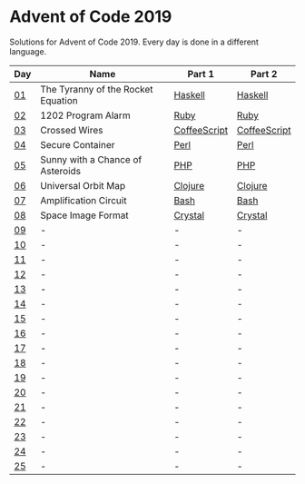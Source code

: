# Advent of Code 2019

Solutions for Advent of Code 2019. Every day is done in a different language.

|Day                                       |Name                              |Part 1                     |Part 2                     |
|------------------------------------------|----------------------------------|---------------------------|---------------------------|
|[01](https://adventofcode.com/2019/day/1) |The Tyranny of the Rocket Equation|[Haskell](/1/1.hs)         |[Haskell](1/2.hs)          |
|[02](https://adventofcode.com/2019/day/2) |1202 Program Alarm                |[Ruby](/2/1.rb)            |[Ruby](/2/2.rb)            |
|[03](https://adventofcode.com/2019/day/3) |Crossed Wires                     |[CoffeeScript](/3/1.coffee)|[CoffeeScript](/3/2.coffee)|
|[04](https://adventofcode.com/2019/day/4) |Secure Container                  |[Perl](/4/1.pl)            |[Perl](/4/2.pl)            |
|[05](https://adventofcode.com/2019/day/5) |Sunny with a Chance of Asteroids  |[PHP](/5/1.php)            |[PHP](/5/2.php)            |
|[06](https://adventofcode.com/2019/day/6) |Universal Orbit Map               |[Clojure](/6/1.clj)        |[Clojure](/6/2.clj)        |
|[07](https://adventofcode.com/2019/day/7) |Amplification Circuit             |[Bash](/7/1.sh)            |[Bash](/7/2.sh)            |
|[08](https://adventofcode.com/2019/day/8) |Space Image Format                |[Crystal](/8/1.cr)         |[Crystal](/8/2.cr)         |
|[09](https://adventofcode.com/2019/day/9) |-                                 |-                          |-                          |
|[10](https://adventofcode.com/2019/day/10)|-                                 |-                          |-                          |
|[11](https://adventofcode.com/2019/day/11)|-                                 |-                          |-                          |
|[12](https://adventofcode.com/2019/day/12)|-                                 |-                          |-                          |
|[13](https://adventofcode.com/2019/day/13)|-                                 |-                          |-                          |
|[14](https://adventofcode.com/2019/day/14)|-                                 |-                          |-                          |
|[15](https://adventofcode.com/2019/day/15)|-                                 |-                          |-                          |
|[16](https://adventofcode.com/2019/day/16)|-                                 |-                          |-                          |
|[17](https://adventofcode.com/2019/day/17)|-                                 |-                          |-                          |
|[18](https://adventofcode.com/2019/day/18)|-                                 |-                          |-                          |
|[19](https://adventofcode.com/2019/day/19)|-                                 |-                          |-                          |
|[20](https://adventofcode.com/2019/day/20)|-                                 |-                          |-                          |
|[21](https://adventofcode.com/2019/day/21)|-                                 |-                          |-                          |
|[22](https://adventofcode.com/2019/day/22)|-                                 |-                          |-                          |
|[23](https://adventofcode.com/2019/day/23)|-                                 |-                          |-                          |
|[24](https://adventofcode.com/2019/day/24)|-                                 |-                          |-                          |
|[25](https://adventofcode.com/2019/day/25)|-                                 |-                          |-                          |
